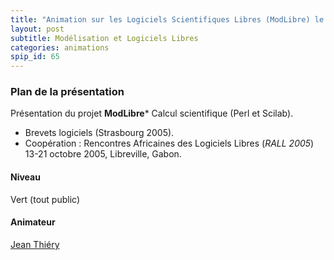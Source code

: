 ```yaml
---
title: "Animation sur les Logiciels Scientifiques Libres (ModLibre) le 17 Février 2006."
layout: post
subtitle: Modélisation et Logiciels Libres
categories: animations
spip_id: 65
---
```


### Plan de la présentation ###

Présentation du projet **ModLibre*** Calcul scientifique (Perl et Scilab).

- Brevets logiciels (Strasbourg 2005).
- Coopération : Rencontres Africaines                                                                             des Logiciels Libres (*RALL 2005*) 13-21 octobre 2005, Libreville, Gabon.

#### Niveau ####

Vert (tout public)

#### Animateur ####

[Jean Thiéry](http://modlibre.org)


